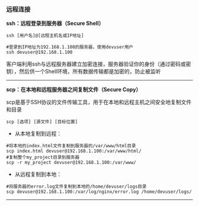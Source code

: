 ### 远程连接

**ssh：远程登录到服务器（Secure Shell）**   

`ssh [用户名]@[远程主机名或IP地址]`  

```shell
#登录到IP地址为192.168.1.100的服务器，使用devuser用户
ssh devuser@192.168.1.100
```

客户端利用ssh与远程服务器建立加密连接，服务器验证你的身份（通过密码或密钥），然后供一个Shell环境，所有数据传输都是加密的，防止被监听  

---

**scp：在本地和远程服务器之间复制文件（Secure Copy）**   

scp是基于SSH协议的文件传输工具，用于在本地和远程主机之间安全地复制文件和目录  

`scp [选项] [源文件] [目标位置]`  
- 从本地复制到远程：

```shell
#将本地的index.html文件复制到服务器的/var/www/html目录
scp index.html devuser@192.168.1.100:/var/www/html/
#复制整个my_project目录到服务器
scp -r my_project devuser@192.168.1.100:/var/www/
``` 

- 从远程复制到本地：

```shell
#将服务器的error.log文件复制到本地的/home/devuser/logs目录
scp devuser@192.168.1.100:/var/log/nginx/error.log /home/devuser/logs/
```

---
